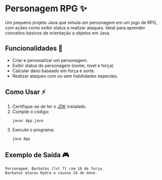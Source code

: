 # Personagem RPG ✨

Um pequeno projeto Java que simula um personagem em um jogo de RPG, com ações como exibir status e realizar ataques. Ideal para aprender conceitos básicos de orientação a objetos em Java. 

## Funcionalidades 🔧

- Criar e personalizar um personagem.
- Exibir status do personagem (nome, nível e força).
- Calcular dano baseado em força e sorte.
- Realizar ataques com ou sem habilidades especiais.

## Como Usar ⚡

1. Certifique-se de ter o [JDK](https://www.oracle.com/java/technologies/javase-downloads.html) instalado.
2. Compile o código:
   ```bash
   javac App.java
   ```
3. Execute o programa:
   ```bash
   java App
   ```

## Exemplo de Saída 🎮

```
Personagem: Barbatos (lvl 7) com 16 de força.
Barbatos atacou Hydra e causou 24 de dano.
```
